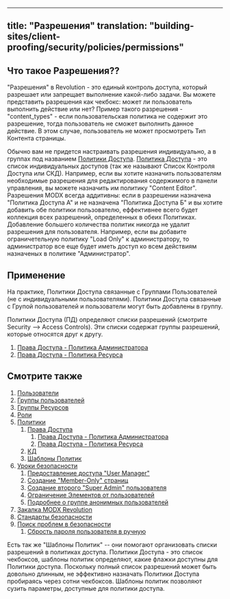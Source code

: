   ---
title: "Разрешения"
translation: "building-sites/client-proofing/security/policies/permissions"
---

## Что такое Разрешения??
"Разрешения" в Revolution - это единый контроль доступа, который разрешает или запрещает выполнение какой-либо задачи. Вы можете представить разрешения как чекбокс: может ли пользователь выполнить действие или нет?
Пример такого разрешения - "content\_types" - если пользовательская политика не содержит это разрешение, тогда пользователь не сможет выполнить данное действие. В этом случае, пользователь не может просмотреть Тип Контента страницы.

Обычно вам не придется настраивать разрешения индивидуально, а в группах под названием [Политики Доступа](/display/revolution20/Policies "Политика"). [Политика Доступа](/display/revolution20/Policies "Политика") - это список индивидуальных доступов (так же называют Список Контроля Доступа или СКД). Например, если вы хотите назначить пользователям необходимые разрешения для редактирования содержимого в панели управления, вы можете назначить им политику "Content Editor".
Разрешения MODX всегда аддитивны: если в разрешении назначена "Политика Доступа А" и не назначена "Политика Доступа Б" и вы хотите добавить обе политики пользователю, еффективнее всего будет коллекция всех разрешений, определенных в обеих Политиках. Добавление большего количества политик никогда не удалит разрешения для пользователя. Например, если вы добавите ограничетельную политику "Load Only" к администратору, то администратор все еще будет иметь доступ ко всем действиям назначеных в политике "Администратор".


## Применение
На практике, Политики Доступа связанные с Группами Пользователей (не с индивидуальными пользователями). Политики Доступа связанные с Групой пользователей и пользователи могут быть добавлены в группу.

Политики Доступа (ПД) определяют списки разрешений (смотрите Security --> Access Controls). Эти списки содержат группы разрешений, которые относятся друг к другу.

1. [Права Доступа - Политика Администратора](building-sites/client-proofing/security/policies/permissions/administrator-policy)
2. [Права Доступа - Политика Ресурса](building-sites/client-proofing/security/policies/permissions/resource-policy)

## Смотрите также

1. [Пользователи](building-sites/client-proofing/security/users)
2. [Группы пользователей](building-sites/client-proofing/security/user-groups)
3. [Группы Ресурсов](building-sites/client-proofing/security/resource-groups)
4. [Роли](building-sites/client-proofing/security/roles)
5. [Политики](building-sites/client-proofing/security/policies)
    1. [Права Доступа](building-sites/client-proofing/security/policies/permissions)
        1. [Права Доступа - Политика Администратора](building-sites/client-proofing/security/policies/permissions/administrator-policy)
        2. [Права Доступа - Политика Ресурса](building-sites/client-proofing/security/policies/permissions/resource-policy)
    2. [КД](building-sites/client-proofing/security/policies/acls)
    3. [Шаблоны Политик](building-sites/client-proofing/security/policies/policytemplates)
6. [Уроки безопасности](building-sites/client-proofing/security/security-tutorials)
    1. [Предоставление доступа "User Manager"](building-sites/client-proofing/security/security-tutorials/giving-a-user-manager-access)
    2. [Создание "Member-Only" страниц](building-sites/client-proofing/security/security-tutorials/making-member-only-pages)
    3. [Создание второго "Super Admin" пользователя](building-sites/client-proofing/security/security-tutorials/creating-a-second-super-admin-user)
    4. [Ограничение Элементов от пользователей](building-sites/client-proofing/security/security-tutorials/restricting-an-element-from-users)
    5. [Подробнее о группе анонимных пользователей](building-sites/client-proofing/security/security-tutorials/more-on-the-anonymous-user-group)
7. [Закалка MODX Revolution](getting-started/maintenance/securing-modx)
8. [Стандарты безопасности](administering-your-site/security/security-standards)
9. [Поиск проблем в безопасности](building-sites/client-proofing/security/troubleshooting-security)
    1. [Сбрость пароля пользователя в ручную](building-sites/client-proofing/security/troubleshooting-security/resetting-a-user-password-manually)

Есть так же "Шаблоны Политик" -- они помогают организовать списки разрешений в политиках доступа. Политики Доступа - это список чекбоксов, шаблоны политик определяют, какие флажки доступны для Политики доступа. Поскольку полный список разрешений может быть довольно длинным, не эффективно назначать Политики Доступа пробираясь через сотни чекбоксов. Шаблоны политик позволяют сузить параметры, доступные для политики доступа.
